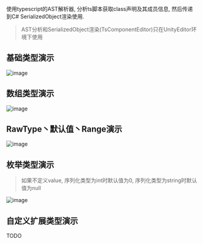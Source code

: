 使用typescript的AST解析器, 分析ts脚本获取class声明及其成员信息, 然后传递到C# SerializedObject渲染使用.
> AST分析和SerializedObject渲染(TsComponentEditor)只在UnityEditor环境下使用

## 基础类型演示
![image](https://user-images.githubusercontent.com/45587825/216535611-dddbc03e-d9d8-4f92-9b75-edb6a435b9f6.png)
## 数组类型演示
![image](https://user-images.githubusercontent.com/45587825/216535825-af29587e-ded5-43ba-bfdb-08d8f7ce67da.png)
## RawType丶默认值丶Range演示
![image](https://user-images.githubusercontent.com/45587825/216536133-24f36803-9318-4786-8ad9-7ec63280a2b4.png)
## 枚举类型演示
 > 如果不定义value, 序列化类型为int时默认值为0, 序列化类型为string时默认值为null

![image](https://user-images.githubusercontent.com/45587825/216536402-4d09df95-cca5-43b5-97f2-be93965d1b04.png)

## 自定义扩展类型演示
TODO
